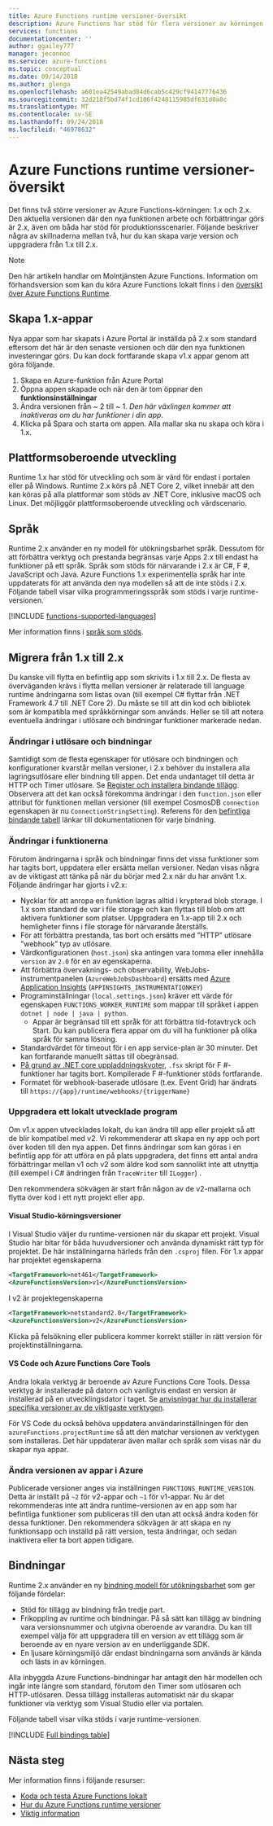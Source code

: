 ```yaml
---
title: Azure Functions runtime versioner-översikt
description: Azure Functions har stöd för flera versioner av körningen. Läs om skillnaderna mellan dem och hur du väljer det alternativ som passar dig.
services: functions
documentationcenter: ''
author: ggailey777
manager: jeconnoc
ms.service: azure-functions
ms.topic: conceptual
ms.date: 09/14/2018
ms.author: glenga
ms.openlocfilehash: a601ea42549abad84d6cab5c429cf94147776436
ms.sourcegitcommit: 32d218f5bd74f1cd106f4248115985df631d0a8c
ms.translationtype: MT
ms.contentlocale: sv-SE
ms.lasthandoff: 09/24/2018
ms.locfileid: "46978632"
---
```

# <a name="azure-functions-runtime-versions-overview"></a>Azure Functions runtime versioner-översikt

 Det finns två större versioner av Azure Functions-körningen: 1.x och 2.x. Den aktuella versionen där den nya funktionen arbete och förbättringar görs är 2.x, även om båda har stöd för produktionsscenarier.  Följande beskriver några av skillnaderna mellan två, hur du kan skapa varje version och uppgradera från 1.x till 2.x.

> [!NOTE] 
> Den här artikeln handlar om Molntjänsten Azure Functions. Information om förhandsversion som kan du köra Azure Functions lokalt finns i den [översikt över Azure Functions Runtime](functions-runtime-overview.md).

## <a name="creating-1x-apps"></a>Skapa 1.x-appar

Nya appar som har skapats i Azure Portal är inställda på 2.x som standard eftersom det här är den senaste versionen och där den nya funktionen investeringar görs.  Du kan dock fortfarande skapa v1.x appar genom att göra följande.

1. Skapa en Azure-funktion från Azure Portal
1. Öppna appen skapade och när den är tom öppnar den **funktionsinställningar**
1. Ändra versionen från ~ 2 till ~ 1.  *Den här växlingen kommer att inaktiveras om du har funktioner i din app*.
1. Klicka på Spara och starta om appen.  Alla mallar ska nu skapa och köra i 1.x.

## <a name="cross-platform-development"></a>Plattformsoberoende utveckling

Runtime 1.x har stöd för utveckling och som är värd för endast i portalen eller på Windows. Runtime 2.x körs på .NET Core 2, vilket innebär att den kan köras på alla plattformar som stöds av .NET Core, inklusive macOS och Linux. Det möjliggör plattformsoberoende utveckling och värdscenario.

## <a name="languages"></a>Språk

Runtime 2.x använder en ny modell för utökningsbarhet språk. Dessutom för att förbättra verktyg och prestanda begränsas varje Apps 2.x till endast ha funktioner på ett språk. Språk som stöds för närvarande i 2.x är C#, F #, JavaScript och Java. Azure Functions 1.x experimentella språk har inte uppdaterats för att använda den nya modellen så att de inte stöds i 2.x. Följande tabell visar vilka programmeringsspråk som stöds i varje runtime-versionen.

[!INCLUDE [functions-supported-languages](../../includes/functions-supported-languages.md)]

Mer information finns i [språk som stöds](supported-languages.md).

## <a name="migrating-from-1x-to-2x"></a>Migrera från 1.x till 2.x

Du kanske vill flytta en befintlig app som skrivits i 1.x till 2.x.  De flesta av överväganden krävs i flytta mellan versioner är relaterade till language runtime ändringarna som listas ovan (till exempel C# flyttar från .NET Framework 4.7 till .NET Core 2).  Du måste se till att din kod och bibliotek som är kompatibla med språkkörningar som används.  Heller se till att notera eventuella ändringar i utlösare och bindningar funktioner markerade nedan.

### <a name="changes-in-triggers-and-bindings"></a>Ändringar i utlösare och bindningar

Samtidigt som de flesta egenskaper för utlösare och bindningen och konfigurationer kvarstår mellan versioner, i 2.x behöver du installera alla lagringsutlösare eller bindning till appen. Det enda undantaget till detta är HTTP och Timer utlösare.  Se [Register och installera bindande tillägg](./functions-triggers-bindings.md#register-binding-extensions).  Observera att det kan också förekomma ändringar i den `function.json` eller attribut för funktionen mellan versioner (till exempel CosmosDB `connection` egenskapen är nu `ConnectionStringSetting`).  Referens för den [befintliga bindande tabell](#bindings) länkar till dokumentationen för varje bindning.

### <a name="changes-in-features-available"></a>Ändringar i funktionerna

Förutom ändringarna i språk och bindningar finns det vissa funktioner som har tagits bort, uppdatera eller ersätta mellan versioner.  Nedan visas några av de viktigast att tänka på när du börjar med 2.x när du har använt 1.x.  Följande ändringar har gjorts i v2.x:

* Nycklar för att anropa en funktion lagras alltid i krypterad blob storage. I 1.x som standard de var i file storage och kan flyttas till blob om att aktivera funktioner som platser.  Uppgradera en 1.x-app till 2.x och hemligheter finns i file storage för närvarande återställs.
* För att förbättra prestanda, tas bort och ersätts med ”HTTP” utlösare ”webhook” typ av utlösare.
* Värdkonfigurationen (`host.json`) ska antingen vara tomma eller innehålla `version` av `2.0` för en av egenskaperna.
* Att förbättra övervaknings- och observability, WebJobs-instrumentpanelen (`AzureWebJobsDashboard`) ersätts med [Azure Application Insights](functions-monitoring.md) (`APPINSIGHTS_INSTRUMENTATIONKEY`)
* Programinställningar (`local.settings.json`) kräver ett värde för egenskapen `FUNCTIONS_WORKER_RUNTIME` som mappar till språket i appen `dotnet | node | java | python`.
    * Appar är begränsad till ett språk för att förbättra tid-fotavtryck och Start. Du kan publicera flera appar om du vill ha funktioner på olika språk för samma lösning.
* Standardvärdet för timeout för i en app service-plan är 30 minuter.  Det kan fortfarande manuellt sättas till obegränsad.
* [På grund av .NET core uppladdningskvoter](https://github.com/Azure/azure-functions-host/issues/3414), `.fsx` skript för F #-funktioner har tagits bort. Kompilerade F #-funktioner stöds fortfarande.
* Formatet för webhook-baserade utlösare (t.ex. Event Grid) har ändrats till `https://{app}/runtime/webhooks/{triggerName}`

### <a name="upgrading-a-locally-developed-application"></a>Uppgradera ett lokalt utvecklade program

Om v1.x appen utvecklades lokalt, du kan ändra till app eller projekt så att de blir kompatibel med v2.  Vi rekommenderar att skapa en ny app och port över koden till den nya appen.  Det finns ändringar som kan göras i en befintlig app för att utföra en på plats uppgradera, det finns ett antal andra förbättringar mellan v1 och v2 som äldre kod som sannolikt inte att utnyttja (till exempel i C# ändringen från `TraceWriter` till `ILogger`) .  

Den rekommendera sökvägen är start från någon av de v2-mallarna och flytta över kod i ett nytt projekt eller app.

#### <a name="visual-studio-runtime-versions"></a>Visual Studio-körningsversioner

I Visual Studio väljer du runtime-versionen när du skapar ett projekt.  Visual Studio har bitar för båda huvudversioner och använda dynamiskt rätt typ för projektet.  De här inställningarna härleds från den `.csproj` filen.  För 1.x appar har projektet egenskaperna

```xml
<TargetFramework>net461</TargetFramework>
<AzureFunctionsVersion>v1</AzureFunctionsVersion>
```

I v2 är projektegenskaperna

```xml
<TargetFramework>netstandard2.0</TargetFramework>
<AzureFunctionsVersion>v2</AzureFunctionsVersion>
```

Klicka på felsökning eller publicera kommer korrekt ställer in rätt version för projektinställningarna.

#### <a name="vs-code-and-azure-functions-core-tools"></a>VS Code och Azure Functions Core Tools

Andra lokala verktyg är beroende av Azure Functions Core Tools.  Dessa verktyg är installerade på datorn och vanligtvis endast en version är installerad på en utvecklingsdator i taget.  Se [anvisningar hur du installerar specifika versioner av de viktigaste verktygen](./functions-run-local.md).

För VS Code du också behöva uppdatera användarinställningen för den `azureFunctions.projectRuntime` så att den matchar versionen av verktygen som installeras.  Det här uppdaterar även mallar och språk som visas när du skapar nya appar.

### <a name="changing-version-of-apps-in-azure"></a>Ändra versionen av appar i Azure

Publicerade versioner anges via inställningen `FUNCTIONS_RUNTIME_VERSION`.  Detta är inställt på `~2` för v2-appar och `~1` för v1-appar.  Nu är det rekommenderas inte att ändra runtime-versionen av en app som har befintliga funktioner som publiceras till den utan att också ändra koden för dessa funktioner.  Den rekommendera sökvägen är att skapa en ny funktionsapp och inställd på rätt version, testa ändringar, och sedan inaktivera eller ta bort appen tidigare.

## <a name="bindings"></a>Bindningar 

Runtime 2.x använder en ny [bindning modell för utökningsbarhet](https://github.com/Azure/azure-webjobs-sdk-extensions/wiki/Binding-Extensions-Overview) som ger följande fördelar:

* Stöd för tillägg av bindning från tredje part.
* Frikoppling av runtime och bindningar. På så sätt kan tillägg av bindning vara versionsnummer och utgivna oberoende av varandra. Du kan till exempel välja för att uppgradera till en version av ett tillägg som är beroende av en nyare version av en underliggande SDK.
* En ljusare körningsmiljö där endast bindningarna som används är kända och lästs in av körningen.

Alla inbyggda Azure Functions-bindningar har antagit den här modellen och ingår inte längre som standard, förutom den Timer som utlösaren och HTTP-utlösaren. Dessa tillägg installeras automatiskt när du skapar funktioner via verktyg som Visual Studio eller via portalen.

Följande tabell visar vilka stöds i varje runtime-versionen.

[!INCLUDE [Full bindings table](../../includes/functions-bindings.md)]

## <a name="next-steps"></a>Nästa steg

Mer information finns i följande resurser:

* [Koda och testa Azure Functions lokalt](functions-run-local.md)
* [Hur du Azure Functions runtime versioner](set-runtime-version.md)
* [Viktig information](https://github.com/Azure/azure-functions-host/releases)

